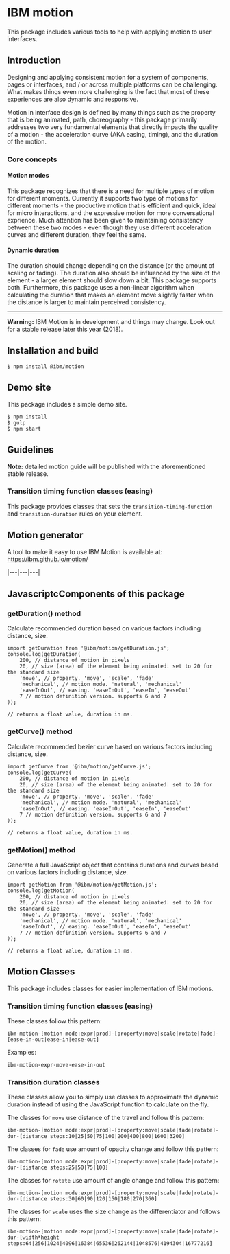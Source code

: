 # IBM motion

This package includes various tools to help with applying motion to user interfaces.

## Introduction

Designing and applying consistent motion for a system of components, pages or interfaces, and / or across multiple platforms can be challenging. What makes things even more challenging is the fact that most of these experiences are also dynamic and responsive.

Motion in interface design is defined by many things such as the property that is being animated, path, choreography - this package primarily addresses two very fundamental elements that directly impacts the quality of a motion - the acceleration curve (AKA easing, timing), and the duration of the motion.

### Core concepts

#### Motion modes

This package recognizes that there is a need for multiple types of motion for different moments. Currently it supports two type of motions for different moments - the productive motion that is efficient and quick, ideal for micro interactions, and the  expressive motion for more conversational exprience. Much attention has been given to maintaining consistency between these two modes - even though they use different acceleration curves and different duration, they feel the same.

#### Dynamic duration

The duration should change depending on the distance (or the amount of scaling or fading). The duration also should be influenced by the size of the element - a larger element should slow down a bit. This package supports both. Furthermore, this package uses a non-linear algorithm when calculating the duration that makes an element move slightly faster when the distance is larger to maintain perceived consistency.

---

**Warning:** IBM Motion is in development and things may change. Look out for a stable release later this year (2018).

## Installation and build

```
$ npm install @ibm/motion
```

## Demo site

This package includes a simple demo site.

```
$ npm install
$ gulp
$ npm start
```

## Guidelines

**Note:** detailed motion guide will be published with the aforementioned stable release.

### Transition timing function classes (easing)

This package provides classes that sets the `transition-timing-function` and `transition-duration` rules on your element.

## Motion generator

A tool to make it easy to use IBM Motion is available at: https://ibm.github.io/motion/

|---|---|---|

## JavascriptcComponents of this package

### getDuration() method

Calculate recommended duration based on various factors including distance, size.

```
import getDuration from '@ibm/motion/getDuration.js';
console.log(getDuration(
	200, // distance of motion in pixels
	20, // size (area) of the element being animated. set to 20 for the standard size
	'move', // property. 'move', 'scale', 'fade'
	'mechanical', // motion mode. 'natural', 'mechanical'
	'easeInOut', // easing. 'easeInOut', 'easeIn', 'easeOut'
	7 // motion definition version. supports 6 and 7
));

// returns a float value, duration in ms.
```

### getCurve() method

Calculate recommended bezier curve based on various factors including distance, size.

```
import getCurve from '@ibm/motion/getCurve.js';
console.log(getCurve(
	200, // distance of motion in pixels
	20, // size (area) of the element being animated. set to 20 for the standard size
	'move', // property. 'move', 'scale', 'fade'
	'mechanical', // motion mode. 'natural', 'mechanical'
	'easeInOut', // easing. 'easeInOut', 'easeIn', 'easeOut'
	7 // motion definition version. supports 6 and 7
));

// returns a float value, duration in ms.
```

### getMotion() method

Generate a full JavaScript object that contains durations and curves based on various factors including distance, size.

```
import getMotion from '@ibm/motion/getMotion.js';
console.log(getMotion(
	200, // distance of motion in pixels
	20, // size (area) of the element being animated. set to 20 for the standard size
	'move', // property. 'move', 'scale', 'fade'
	'mechanical', // motion mode. 'natural', 'mechanical'
	'easeInOut', // easing. 'easeInOut', 'easeIn', 'easeOut'
	7 // motion definition version. supports 6 and 7
));

// returns a float value, duration in ms.
```

## Motion Classes

This package includes classes for easier implementation of IBM motions.

### Transition timing function classes (easing)

These classes follow this pattern:

`ibm-motion-[motion mode:expr|prod]-[property:move|scale|rotate|fade]-[ease-in-out|ease-in|ease-out]`

Examples:

`ibm-motion-expr-move-ease-in-out`

### Transition duration classes

These classes allow you to simply use classes to approximate the dynamic duration instead of using the JavaScript function to calculate on the fly.

The classes for `move` use distance of the travel and follow this pattern:

`ibm-motion-[motion mode:expr|prod]-[property:move|scale|fade|rotate]-dur-[distance steps:10|25|50|75|100|200|400|800|1600|3200]`

The classes for `fade` use amount of opacity change and follow this pattern:

`ibm-motion-[motion mode:expr|prod]-[property:move|scale|fade|rotate]-dur-[distance steps:25|50|75|100]`

The classes for `rotate` use amount of angle change and follow this pattern:

`ibm-motion-[motion mode:expr|prod]-[property:move|scale|fade|rotate]-dur-[distance steps:30|60|90|120|150|180|270|360]`

The classes for `scale` uses the size change as the differentiator and follows this pattern:

`ibm-motion-[motion mode:expr|prod]-[property:move|scale|fade|rotate]-dur-[width*height steps:64|256|1024|4096|16384|65536|262144|1048576|4194304|16777216]`

